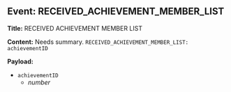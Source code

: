 ## Event: RECEIVED_ACHIEVEMENT_MEMBER_LIST

**Title:** RECEIVED ACHIEVEMENT MEMBER LIST

**Content:**
Needs summary.
`RECEIVED_ACHIEVEMENT_MEMBER_LIST: achievementID`

**Payload:**
- `achievementID`
  - *number*